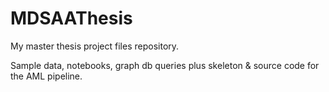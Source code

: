 # MDSAAThesis
My master thesis project files repository.

Sample data, notebooks, graph db queries plus skeleton & source code for the AML pipeline.
